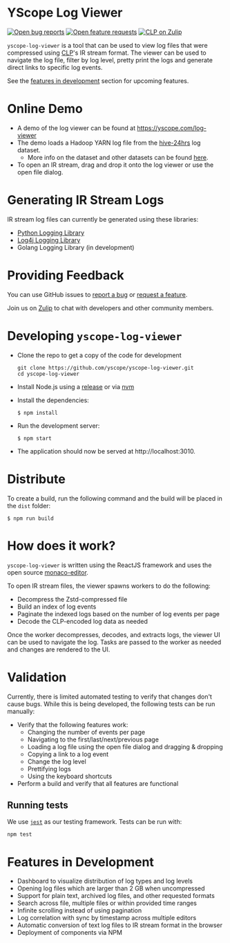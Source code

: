 # YScope Log Viewer

[![Open bug reports](https://img.shields.io/github/issues/y-scope/yscope-log-viewer/bug?label=bugs)](https://github.com/y-scope/yscope-log-viewer/issues?q=is%3Aissue+is%3Aopen+label%3Abug)
[![Open feature requests](https://img.shields.io/github/issues/y-scope/yscope-log-viewer/enhancement?label=feature-requests)](https://github.com/y-scope/yscope-log-viewer/issues?q=is%3Aissue+is%3Aopen+label%3Aenhancement)
[![CLP on Zulip](https://img.shields.io/badge/zulip-yscope--clp%20chat-1888FA?logo=zulip)](https://yscope-clp.zulipchat.com/)

`yscope-log-viewer` is a tool that can be used to view log files that were 
compressed using [CLP](https://github.com/y-scope/clp)'s IR stream format. The 
viewer can be used to navigate the log file, filter by log level, pretty print 
the logs and generate direct links to specific log events. 

See the [features in development](#features-in-development) section for upcoming
features.

# Online Demo

* A demo of the log viewer can be found at https://yscope.com/log-viewer
* The demo loads a Hadoop YARN log file from the 
  [hive-24hrs](https://zenodo.org/record/7094921#.Y5JbH33MKHs) log dataset. 
  * More info on the dataset and other datasets can be found 
    [here](https://github.com/y-scope/clp/blob/main/docs/Datasets.md).
* To open an IR stream, drag and drop it onto the log viewer or use the open 
  file dialog.

# Generating IR Stream Logs

IR stream log files can currently be generated using these libraries:

* [Python Logging Library](https://github.com/y-scope/clp-loglib-py)
* [Log4j Logging Library](https://github.com/y-scope/log4j1-appenders)
* Golang Logging Library (in development)

# Providing Feedback

You can use GitHub issues to [report a bug](https://github.com/y-scope/yscope-log-viewer/issues/new?assignees=&labels=bug&template=bug-report.yml)
or [request a feature](https://github.com/y-scope/yscope-log-viewer/issues/new?assignees=&labels=enhancement&template=feature-request.yml).

Join us on [Zulip](https://yscope-clp.zulipchat.com/) to chat with developers
and other community members.

# Developing `yscope-log-viewer`

* Clone the repo to get a copy of the code for development

  ```shell
  git clone https://github.com/yscope/yscope-log-viewer.git
  cd yscope-log-viewer
  ```

* Install Node.js using a [release](https://nodejs.org/en/) or via 
  [nvm](https://github.com/nvm-sh/nvm)
* Install the dependencies:

  ```shell
  $ npm install
  ```

* Run the development server:

  ```shell
  $ npm start
  ```

* The application should now be served at http://localhost:3010. 

# Distribute

To create a build, run the following command and the build will be placed in the
`dist` folder:

```shell
$ npm run build
```

# How does it work?

`yscope-log-viewer` is written using the ReactJS framework and uses the open 
source [monaco-editor](https://github.com/microsoft/monaco-editor).

To open IR stream files, the viewer spawns workers to do the following:

* Decompress the Zstd-compressed file
* Build an index of log events
* Paginate the indexed logs based on the number of log events per page
* Decode the CLP-encoded log data as needed

Once the worker decompresses, decodes, and extracts logs, the viewer UI can be 
used to navigate the log. Tasks are passed to the worker as needed and changes 
are rendered to the UI. 

# Validation

Currently, there is limited automated testing to verify that changes don't cause 
bugs. While this is being developed, the following tests can be run manually:

* Verify that the following features work:
  * Changing the number of events per page
  * Navigating to the first/last/next/previous page
  * Loading a log file using the open file dialog and dragging & dropping
  * Copying a link to a log event
  * Change the log level
  * Prettifying logs 
  * Using the keyboard shortcuts
* Perform a build and verify that all features are functional

## Running tests

We use [`jest`](https://jestjs.io/docs/getting-started) as our testing
framework. Tests can be run with:

```shell
npm test
```

# Features in Development

* Dashboard to visualize distribution of log types and log levels
* Opening log files which are larger than 2 GB when uncompressed
* Support for plain text, archived log files, and other requested formats
* Search across file, multiple files or within provided time ranges
* Infinite scrolling instead of using pagination
* Log correlation with sync by timestamp across multiple editors
* Automatic conversion of text log files to IR stream format in the browser
* Deployment of components via NPM
